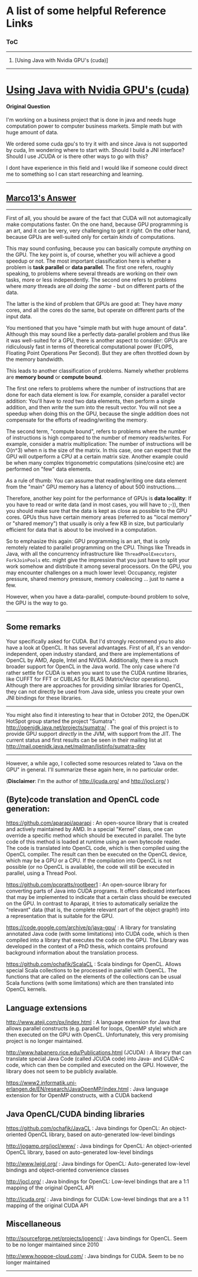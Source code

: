 A list of some helpful Reference Links
===

### ToC
---

1. [Using Java with Nvidia GPU's (cuda)]



---
# [Using Java with Nvidia GPU's (cuda)](https://stackoverflow.com/a/22868938/7412747)

#### Original Question

I'm working on a business project that is done in java and needs huge computation power to computer business markets. Simple math but with huge amount of data.

We ordered some cuda gpu's to try it with and since Java is not supported by cuda, Im wondering where to start with. Should I build a JNI interface? Should I use JCUDA or is there other ways to go with this?

I dont have experience in this field and I would like if someone could direct me to something so I can start researching and learning.


---
## [Marco13's Answer](https://stackoverflow.com/users/3182664/marco13)
---

First of all, you should be aware of the fact that CUDA will not automagically make computations faster. On the one hand, because GPU programming is an art, and it can be very, very challenging to get it *right*. On the other hand, because GPUs are well-suited only for certain *kinds* of computations.

This may sound confusing, because you can basically compute *anything* on the GPU. The key point is, of course, whether you will achieve a good speedup or not. The most important classification here is whether a problem is **task parallel** or **data parallel**. The first one refers, roughly speaking, to problems where several threads are working on their own tasks, more or less independently. The second one refers to problems where *many* threads are *all doing the same* - but on different parts of the data. 

The latter is the kind of problem that GPUs are good at: They have *many* cores, and all the cores do the same, but operate on different parts of the input data. 

You mentioned that you have "simple math but with huge amount of data". Although this may sound like a perfectly data-parallel problem and thus like it was well-suited for a GPU, there is another aspect to consider: GPUs are ridiculously fast in terms of theoretical computational power (FLOPS, Floating Point Operations Per Second). But they are often throttled down by the memory bandwidth.

This leads to another classification of problems. Namely whether problems are **memory bound** or **compute bound**. 

The first one refers to problems where the number of instructions that are done for each data element is low. For example, consider a parallel vector addition: You'll have to *read* two data elements, then perform a single addition, and then *write* the sum into the result vector. You will not see a speedup when doing this on the GPU, because the single addition does not compensate for the efforts of reading/writing the memory. 

The second term, "compute bound", refers to problems where the number of instructions is high compared to the number of memory reads/writes. For example, consider a matrix multiplication: The number of instructions will be O(n^3) when n is the size of the matrix. In this case, one can expect that the GPU will outperform a CPU at a certain matrix size. Another example could be when many complex trigonometric computations (sine/cosine etc) are performed on "few" data elements. 

As a rule of thumb: You can assume that reading/writing one data element from the "main" GPU memory has a latency of about 500 instructions....

Therefore, another key point for the performance of GPUs is **data locality**: If you have to read or write data (and in most cases, you will have to ;-)), then you should make sure that the data is kept as close as possible to the GPU cores. GPUs thus have certain memory areas (referred to as "local memory" or "shared memory") that usually is only a few KB in size, but particularly efficient for data that is about to be involved in a computation.

So to emphasize this again: GPU programming is an art, that is only remotely related to parallel programming on the CPU. Things like Threads in Java, with all the concurrency infrastructure like `ThreadPoolExecutors`, `ForkJoinPools` etc. might give the impression that you just have to split your work somehow and distribute it among several processors. On the GPU, you may encounter challenges on a much lower level: Occupancy, register pressure, shared memory pressure, memory coalescing ... just to name a few.  

However, when you have a data-parallel, compute-bound problem to solve, the GPU is the way to go. 

---


## Some remarks

Your specifically asked for CUDA. But I'd strongly recommend you to also have a look at OpenCL. It has several advantages. First of all, it's an vendor-independent, open industry standard, and there are implementations of OpenCL by AMD, Apple, Intel and NVIDIA. Additionally, there is a much broader support for OpenCL in the Java world. The only case where I'd rather settle for CUDA is when you want to use the CUDA runtime libraries, like CUFFT for FFT or CUBLAS for BLAS (Matrix/Vector operations). Although there are approaches for providing similar libraries for OpenCL, they can not directly be used from Java side, unless you create your own JNI bindings for these libraries. 

---

You might also find it interesting to hear that in October 2012, the OpenJDK HotSpot group started the project "Sumatra": http://openjdk.java.net/projects/sumatra/ . The goal of this project is to provide GPU support *directly* in the JVM, with support from the JIT. The current status and first results can be seen in their mailing list at http://mail.openjdk.java.net/mailman/listinfo/sumatra-dev 

---


However, a while ago, I collected some resources related to "Java on the GPU" in general. I'll summarize these again here, in no particular order.

(**Disclaimer**: I'm the author of http://jcuda.org/ and http://jocl.org/ )


## (Byte)code translation and OpenCL code generation: ##

https://github.com/aparapi/aparapi : An open-source library that is created and actively maintained by AMD. In a special "Kernel" class, one can override a specific method which should be executed in parallel. The byte code of this method is loaded at runtime using an own bytecode reader. The code is translated into OpenCL code, which is then compiled using the OpenCL compiler. The result can then be executed on the OpenCL device, which may be a GPU or a CPU. If the compilation into OpenCL is not possible (or no OpenCL is available), the code will still be executed in parallel, using a Thread Pool.

https://github.com/pcpratts/rootbeer1 : An open-source library for converting parts of Java into CUDA programs. It offers dedicated interfaces that may be implemented to indicate that a certain class should be executed on the GPU. In contrast to Aparapi, it tries to automatically serialize the "relevant" data (that is, the complete relevant part of the object graph!) into a representation that is suitable for the GPU.

https://code.google.com/archive/p/java-gpu/ : A library for translating annotated Java code (with some limitations) into CUDA code, which is then compiled into a library that executes the code on the GPU. The Library was developed in the context of a PhD thesis, which contains profound background information about the translation process.

https://github.com/ochafik/ScalaCL : Scala bindings for OpenCL. Allows special Scala collections to be processed in parallel with OpenCL. The functions that are called on the elements of the collections can be usual Scala functions (with some limitations) which are then translated into OpenCL kernels.

## Language extensions ##

http://www.ateji.com/px/index.html : A language extension for Java that allows parallel constructs (e.g. parallel for loops, OpenMP style) which are then executed on the GPU with OpenCL. Unfortunately, this very promising project is no longer maintained. 


http://www.habanero.rice.edu/Publications.html (JCUDA) : A library that can translate special Java Code (called JCUDA code) into Java- and CUDA-C code, which can then be compiled and executed on the GPU. However, the library does not seem to be publicly available.

https://www2.informatik.uni-erlangen.de/EN/research/JavaOpenMP/index.html : Java language extension for for OpenMP constructs, with a CUDA backend

## Java OpenCL/CUDA binding libraries ##

https://github.com/ochafik/JavaCL : Java bindings for OpenCL: An object-oriented OpenCL library, based on auto-generated low-level bindings

http://jogamp.org/jocl/www/ : Java bindings for OpenCL: An object-oriented OpenCL library, based on auto-generated low-level bindings

http://www.lwjgl.org/ : Java bindings for OpenCL: Auto-generated low-level bindings and object-oriented convenience classes

http://jocl.org/ : Java bindings for OpenCL: Low-level bindings that are a 1:1 mapping of the original OpenCL API

http://jcuda.org/ : Java bindings for CUDA: Low-level bindings that are a 1:1 mapping of the original CUDA API

## Miscellaneous ##

http://sourceforge.net/projects/jopencl/ : Java bindings for OpenCL. Seem to be no longer maintained since 2010

http://www.hoopoe-cloud.com/ : Java bindings for CUDA. Seem to be no longer maintained


---

